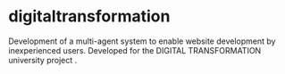 # digitaltransformation
Development of a multi-agent system to enable website development by inexperienced users. Developed for the DIGITAL TRANSFORMATION university project .
